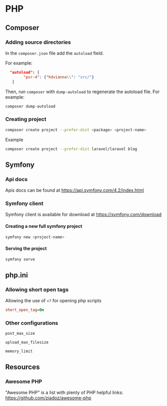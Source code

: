 # PHP

## Composer

### Adding source directories

In the `composer.json` file add the `autoload` field.

For example:

```json
  "autoload": {
        "psr-4": {"hdvianna\\": "src/"}
   }
```

Then, run `composer` with `dump-autoload` to regenerate the autoload file.
For example:
```bash
composer dump-autoload
```

### Creating project 

```bash
composer create project --prefer-dist <package> <project-name> 
```

Example

```bash
composer create project --prefer-dist laravel/laravel blog 
```

## Symfony

### Api docs

Apis docs can be found at https://api.symfony.com/4.2/index.html

### Symfony client

Symfony client is available for download at https://symfony.com/download

#### Creating a new full symfony project 
```bash
symfony new <project-name>
```

#### Serving the project
```bash
symfony serve
```

## php.ini

### Allowing short open tags

Allowing the use of `<?` for opening php scripts

```ini
short_open_tag=On
```

### Other configurations

`post_max_size`

`upload_max_filesize`

`memory_limit`

## Resources

### Awesome PHP

"Awesome PHP" is a list with plenty of PHP helpful links: https://github.com/ziadoz/awesome-php
